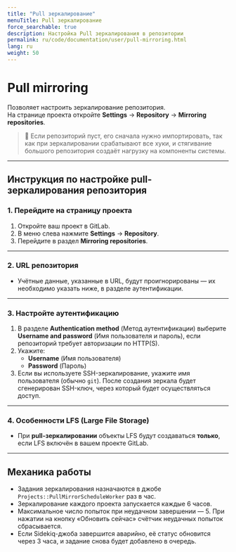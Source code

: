 ```yaml
---
title: "Pull зеркалирование"
menuTitle: Pull зеркалирование
force_searchable: true
description: Настройка Pull зеркалирования в репозитории
permalink: ru/code/documentation/user/pull-mirroring.html
lang: ru
weight: 50
---
```


# Pull mirroring  
Позволяет настроить зеркалирование репозитория.  
На странице проекта откройте **Settings** → **Repository** → **Mirroring repositories**.

> 📘 Если репозиторий пуст, его сначала нужно импортировать, так как при зеркалировании срабатывают все хуки, и стягивание большого репозитория создаёт нагрузку на компоненты системы.

---

## Инструкция по настройке pull-зеркалирования репозитория

### 1. Перейдите на страницу проекта  
1. Откройте ваш проект в GitLab.  
2. В меню слева нажмите **Settings** → **Repository**.  
3. Перейдите в раздел **Mirroring repositories**.

---

### 2. URL репозитория  
- Учётные данные, указанные в URL, будут проигнорированы — их необходимо указать ниже, в разделе аутентификации.

---

### 3. Настройте аутентификацию  
1. В разделе **Authentication method** (Метод аутентификации) выберите **Username and password** (Имя пользователя и пароль), если репозиторий требует авторизации по HTTP(S).  
2. Укажите:  
   - **Username** (Имя пользователя)  
   - **Password** (Пароль)  
3. Если вы используете SSH-зеркалирование, укажите имя пользователя (обычно `git`). После создания зеркала будет сгенерирован SSH-ключ, через который будет осуществляться доступ.

---

### 4. Особенности LFS (Large File Storage)  
- При **pull-зеркалировании** объекты LFS будут создаваться **только**, если LFS включён в вашем проекте GitLab.

---

## Механика работы  
- Задания зеркалирования назначаются в джобе `Projects::PullMirrorScheduleWorker` раз в час.  
- Зеркалирование каждого проекта запускается каждые 6 часов.  
- Максимальное число попыток при неудачном завершении — 5. При нажатии на кнопку «Обновить сейчас» счётчик неудачных попыток сбрасывается.  
- Если Sidekiq-джоба завершится аварийно, её статус обновится через 3 часа, и задание снова будет добавлено в очередь.

